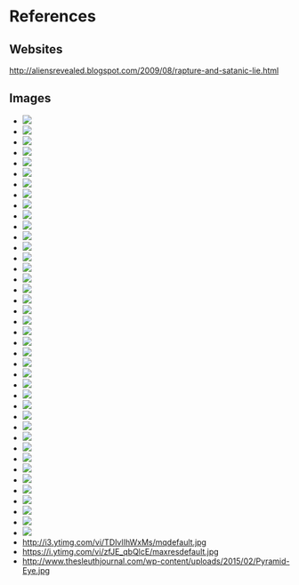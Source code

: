 # References

## Websites

http://aliensrevealed.blogspot.com/2009/08/rapture-and-satanic-lie.html

## Images

* ![](https://i.ytimg.com/vi/P0WJrQwuMRA/hqdefault.jpg)
* ![](http://img.dailymail.co.uk/i/pix/2007/12_03/queenDM1812_468x651.jpg)
* ![](http://www.truthcontrol.com/files/truthcontrol/styles/teaser/public/images/Marduk%20nibiru.jpg)
* ![](https://theawakezone.files.wordpress.com/2015/04/controllers.jpg)
* ![](http://wespenre.com/graphics/AnunnakiCouncilOfTwelveOrgBoard043011.jpg)
* ![](http://annunakibloodline.weebly.com/uploads/7/2/2/7/7227867/6819515_orig.png?718)
* ![](http://www.halexandria.org/Tiamat%20(reprise).jpg)
* ![](http://0101.nccdn.net/1_5/1df/0b8/029/Enki-and-Enlil-1.jpg)
* ![](http://41.media.tumblr.com/6fe2add73119d55fc2652f47284842d4/tumblr_mso3zdpxcx1sg9gafo1_500.png)
* ![](http://41.media.tumblr.com/tumblr_m8k9k8Eqbp1qjpy0co1_500.jpg)
* ![](http://40.media.tumblr.com/tumblr_m7znkzwZWu1rtd229o1_500.jpg)
* ![](http://3.bp.blogspot.com/-TYUWnKwC4U4/VfTtMhjGePI/AAAAAAAAAg8/8IFQbGZGENY/s296/jfk-illuminati-assassination.jpg)
* ![](http://nteb.mudflowermedia.netdna-cdn.com/wp-content/uploads/2014/05/illuminati-symbolism-on-united-states-dollar-bill-freemason-masons.jpg)
* ![](http://s3-ec.buzzfed.com/static/enhanced/webdr01/2013/3/2/17/enhanced-buzz-25664-1362264450-3.jpg)
* ![](http://i1.ytimg.com/vi/t9JVHY4Vnds/mqdefault.jpg)
* ![](http://alien-ufo-research.com/images/forum-images/ReptiliansObama-2.jpg)
* ![](http://alien-ufo-research.com/images/forum-images/reptilian-obama.jpg)
* ![](http://www.2012unlimited.net/Real-Rulers.jpg)
* ![](http://d38zt8ehae1tnt.cloudfront.net/OBAMA_REPTILIAN_SHAPE_SHIFT_CAUGHT_ON_LIVE_TV__143954.jpg?v=1372492876)
* ![](http://stargods.org/ClintonBW_Highlighted.jpg)
* ![](http://thecosmicmothership.com/wp-content/uploads/2014/10/alien_species_concepts_by_deimos_remus-d5g4cng.jpg)
* ![](http://img.youtube.com/vi/311kOcUmA_o/0.jpg)
* ![](http://www.thebeatlesneverexisted.com/10YT/sgearface1b.jpg)
* ![](https://s-media-cache-ak0.pinimg.com/236x/87/9c/5e/879c5e4617d38c1aec530fd4b7fe8cb3.jpg)
* ![](https://matrixpraxis.files.wordpress.com/2015/04/bhyltpucuaaqrem-jpg-large.jpeg)
* ![](https://s-media-cache-ak0.pinimg.com/236x/54/c2/e9/54c2e9ba5d86171991b09db1698079ef.jpg)
* ![](http://www.paranormics.com/wp-content/uploads/reptilian-obama1.jpg)
* ![](https://i.ytimg.com/vi/6yGpIwcuqpQ/hqdefault.jpg)
* ![](http://www.whale.to/b/paul67bl.jpg)
* ![](https://i.ytimg.com/vi/rrALHsMKdng/maxresdefault.jpg)
* ![](http://www.whale.to/c/shift45y67.jpg)
* ![](http://www.thewatcherfiles.com/images/clinton2.jpg)
* ![](https://i.ytimg.com/vi/209Thrr4B-8/hqdefault.jpg)
* ![](http://beforeitsnews.com/contributor/upload/238056/images/obama-shapeshifted-at-colorado-hospital1.jpg)
* ![](http://beforeitsnews.com/contributor/upload/238056/images/queena.jpg)
* ![](https://s-media-cache-ak0.pinimg.com/236x/0d/bf/95/0dbf95b82c8eebe4038815073799d95b.jpg)
* ![](http://www.whale.to/b/paulron34rt.jpg)
* ![](http://www.whale.to/c/busheye56c.jpg)
* ![](http://disinfo.s3.amazonaws.com/wp-content/uploads/2011/08/V.jpg)
* ![](https://matrixpraxis.files.wordpress.com/2015/04/bhyltpucuaaqrem-jpg-large.jpeg)
* http://i3.ytimg.com/vi/TDIvlIhWxMs/mqdefault.jpg
* https://i.ytimg.com/vi/zfJE_qbQlcE/maxresdefault.jpg
* http://www.thesleuthjournal.com/wp-content/uploads/2015/02/Pyramid-Eye.jpg
